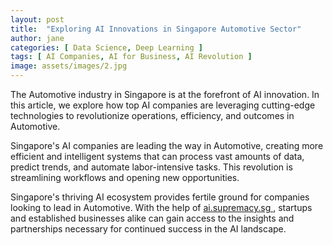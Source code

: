 ```yaml
---
layout: post
title:  "Exploring AI Innovations in Singapore Automotive Sector"
author: jane
categories: [ Data Science, Deep Learning ]
tags: [ AI Companies, AI for Business, AI Revolution ]
image: assets/images/2.jpg
---
```


The Automotive industry in Singapore is at the forefront of AI innovation. In this article, we explore how top AI companies are leveraging cutting-edge technologies to revolutionize operations, efficiency, and outcomes in Automotive.

Singapore's AI companies are leading the way in Automotive, creating more efficient and intelligent systems that can process vast amounts of data, predict trends, and automate labor-intensive tasks. This revolution is streamlining workflows and opening new opportunities.

Singapore's thriving AI ecosystem provides fertile ground for companies looking to lead in Automotive. With the help of <a href="https://ai.supremacy.sg" target="_blank"> ai.supremacy.sg </a>, startups and established businesses alike can gain access to the insights and partnerships necessary for continued success in the AI landscape.
